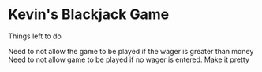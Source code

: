 # Kevin's Blackjack Game


Things left to do

Need to not allow the game to be played if the wager is greater than money
Need to not allow game to be played if no wager is entered.
Make it pretty
